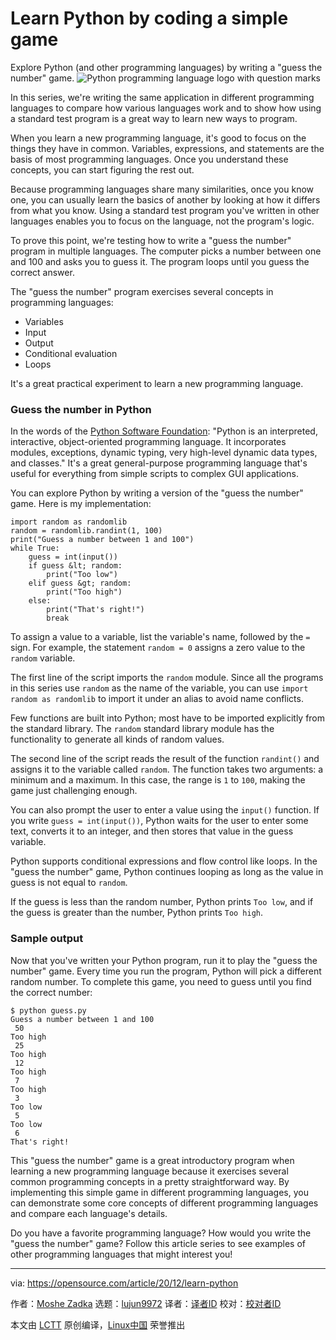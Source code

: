 [#]: collector: (lujun9972)
[#]: translator: ( )
[#]: reviewer: ( )
[#]: publisher: ( )
[#]: url: ( )
[#]: subject: (Learn Python by coding a simple game)
[#]: via: (https://opensource.com/article/20/12/learn-python)
[#]: author: (Moshe Zadka https://opensource.com/users/moshez)

Learn Python by coding a simple game
======
Explore Python (and other programming languages) by writing a "guess the
number" game.
![Python programming language logo with question marks][1]

In this series, we're writing the same application in different programming languages to compare how various languages work and to show how using a standard test program is a great way to learn new ways to program.

When you learn a new programming language, it's good to focus on the things they have in common. Variables, expressions, and statements are the basis of most programming languages. Once you understand these concepts, you can start figuring the rest out.

Because programming languages share many similarities, once you know one, you can usually learn the basics of another by looking at how it differs from what you know. Using a standard test program you've written in other languages enables you to focus on the language, not the program's logic.

To prove this point, we're testing how to write a "guess the number" program in multiple languages. The computer picks a number between one and 100 and asks you to guess it. The program loops until you guess the correct answer.

The "guess the number" program exercises several concepts in programming languages:

  * Variables
  * Input
  * Output
  * Conditional evaluation
  * Loops



It's a great practical experiment to learn a new programming language.

### Guess the number in Python

In the words of the [Python Software Foundation][2]: "Python is an interpreted, interactive, object-oriented programming language. It incorporates modules, exceptions, dynamic typing, very high-level dynamic data types, and classes." It's a great general-purpose programming language that's useful for everything from simple scripts to complex GUI applications.

You can explore Python by writing a version of the "guess the number" game. Here is my implementation:


```
import random as randomlib
random = randomlib.randint(1, 100)
print("Guess a number between 1 and 100")
while True:
    guess = int(input())
    if guess &lt; random:
        print("Too low")
    elif guess &gt; random:
        print("Too high")
    else:
        print("That's right!")
        break
```

To assign a value to a variable, list the variable's name, followed by the `=` sign. For example, the statement `random = 0` assigns a zero value to the `random` variable.

The first line of the script imports the `random` module. Since all the programs in this series use `random` as the name of the variable, you can use `import random as randomlib` to import it under an alias to avoid name conflicts.

Few functions are built into Python; most have to be imported explicitly from the standard library. The `random` standard library module has the functionality to generate all kinds of random values.

The second line of the script reads the result of the function `randint()` and assigns it to the variable called `random`. The function takes two arguments: a minimum and a maximum. In this case, the range is `1` to `100`, making the game just challenging enough.

You can also prompt the user to enter a value using the `input()` function. If you write `guess = int(input())`, Python waits for the user to enter some text, converts it to an integer, and then stores that value in the guess variable.

Python supports conditional expressions and flow control like loops. In the "guess the number" game, Python continues looping as long as the value in guess is not equal to `random`.

If the guess is less than the random number, Python prints `Too low`, and if the guess is greater than the number, Python prints `Too high`.

### Sample output

Now that you've written your Python program, run it to play the "guess the number" game. Every time you run the program, Python will pick a different random number. To complete this game, you need to guess until you find the correct number:


```
$ python guess.py
Guess a number between 1 and 100
 50
Too high
 25
Too high
 12
Too high
 7
Too high
 3
Too low
 5
Too low
 6
That's right!
```

This "guess the number" game is a great introductory program when learning a new programming language because it exercises several common programming concepts in a pretty straightforward way. By implementing this simple game in different programming languages, you can demonstrate some core concepts of different programming languages and compare each language's details.

Do you have a favorite programming language? How would you write the "guess the number" game? Follow this article series to see examples of other programming languages that might interest you!

--------------------------------------------------------------------------------

via: https://opensource.com/article/20/12/learn-python

作者：[Moshe Zadka][a]
选题：[lujun9972][b]
译者：[译者ID](https://github.com/译者ID)
校对：[校对者ID](https://github.com/校对者ID)

本文由 [LCTT](https://github.com/LCTT/TranslateProject) 原创编译，[Linux中国](https://linux.cn/) 荣誉推出

[a]: https://opensource.com/users/moshez
[b]: https://github.com/lujun9972
[1]: https://opensource.com/sites/default/files/styles/image-full-size/public/lead-images/python_programming_question.png?itok=cOeJW-8r (Python programming language logo with question marks)
[2]: https://docs.python.org/3/faq/general.html#general-information

